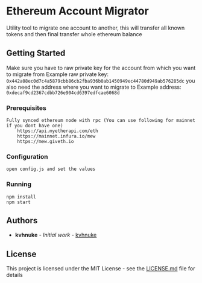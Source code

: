 # Ethereum Account Migrator

Utility tool to migrate one account to another, this will transfer all known tokens and then final transfer
whole ethereum balance

## Getting Started

Make sure you have to raw private key for the account from which you want to migrate from
Example raw private key: `0x442a08ec0d7c4a5879cbb86cb2fba936b0ab1450949ec44780d949ab576285dc`
you also need the address where you want to migrate to
Example address: `0xdecaf9cd2367cdbb726e904cd6397edfcae6068d`

### Prerequisites
```
Fully synced ethereum node with rpc (You can use following for mainnet if you dont have one)
    https://api.myetherapi.com/eth
    https://mainnet.infura.io/mew
    https://mew.giveth.io
```

### Configuration

```
open config.js and set the values
```

### Running
```
npm install
npm start
```

## Authors

* **kvhnuke** - *Initial work* - [kvhnuke](https://github.com/kvhnuke)
## License

This project is licensed under the MIT License - see the [LICENSE.md](LICENSE.md) file for details